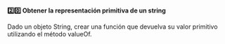 <strong>2️⃣0️⃣ Obtener la representación primitiva de un string</strong>

Dado un objeto String, crear una función que devuelva su valor primitivo utilizando el método valueOf.